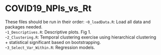 # COVID19_NPIs_vs_Rt
These files should be run in their order:
-`0_loadData.R`: Load all data and packages needed.  
-`1_Descriptives.R`: Descriptive plots. Fig 1.  
-`2_Clustering.R`: Temporal clustering exercise using hierarchical clustering + statistical significant based on bootstrapping.  
-`3_Select_Var_Within.R`: Regression models. 
